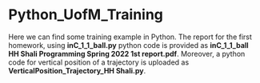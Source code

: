 # Python_UofM_Training
Here we can find some training example in Python.
The report for the first homework, using **inC_1_1_ball.py** python code is provided as **inC_1_1_ball HH Shali Programming Spring 2022 1st report.pdf**.
Moreover, a python code for vertical position of a trajectory is uploaded as **VerticalPosition_Trajectory_HH Shali.py**.
